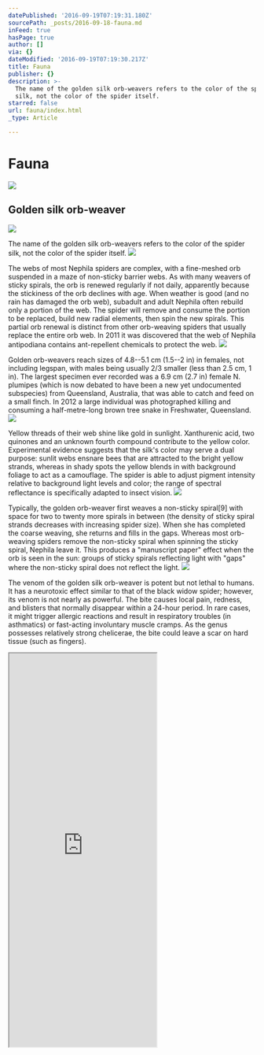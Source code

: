 ```yaml
---
datePublished: '2016-09-19T07:19:31.180Z'
sourcePath: _posts/2016-09-18-fauna.md
inFeed: true
hasPage: true
author: []
via: {}
dateModified: '2016-09-19T07:19:30.217Z'
title: Fauna
publisher: {}
description: >-
  The name of the golden silk orb-weavers refers to the color of the spider
  silk, not the color of the spider itself.
starred: false
url: fauna/index.html
_type: Article

---
```

# Fauna
![](https://the-grid-user-content.s3-us-west-2.amazonaws.com/d4a83ecd-682f-4b1b-87c4-565e9932857c.jpg)

## Golden silk orb-weaver
![](https://the-grid-user-content.s3-us-west-2.amazonaws.com/b90ac8a8-f979-4f91-8450-fb3a2fe0478b.jpg)

The name of the golden silk orb-weavers refers to the color of the spider silk, not the color of the spider itself.
![](https://the-grid-user-content.s3-us-west-2.amazonaws.com/32c434de-31a8-422e-b0e2-1ff75f2596fa.jpg)

The webs of most Nephila spiders are complex, with a fine-meshed orb suspended in a maze of non-sticky barrier webs. As with many weavers of sticky spirals, the orb is renewed regularly if not daily, apparently because the stickiness of the orb declines with age. When weather is good (and no rain has damaged the orb web), subadult and adult Nephila often rebuild only a portion of the web. The spider will remove and consume the portion to be replaced, build new radial elements, then spin the new spirals. This partial orb renewal is distinct from other orb-weaving spiders that usually replace the entire orb web. In 2011 it was discovered that the web of Nephila antipodiana contains ant-repellent chemicals to protect the web.
![](https://the-grid-user-content.s3-us-west-2.amazonaws.com/c1273ee1-3363-426b-87ef-e5fc9f2b5ce0.jpg)

Golden orb-weavers reach sizes of 4.8--5.1 cm (1.5--2 in) in females, not including legspan, with males being usually 2/3 smaller (less than 2.5 cm, 1 in). The largest specimen ever recorded was a 6.9 cm (2.7 in) female N. plumipes (which is now debated to have been a new yet undocumented subspecies) from Queensland, Australia, that was able to catch and feed on a small finch. In 2012 a large individual was photographed killing and consuming a half-metre-long brown tree snake in Freshwater, Queensland.
![](https://the-grid-user-content.s3-us-west-2.amazonaws.com/99c90fbb-8329-432f-85bd-be155addce2b.jpg)

Yellow threads of their web shine like gold in sunlight. Xanthurenic acid, two quinones and an unknown fourth compound contribute to the yellow color. Experimental evidence suggests that the silk's color may serve a dual purpose: sunlit webs ensnare bees that are attracted to the bright yellow strands, whereas in shady spots the yellow blends in with background foliage to act as a camouflage. The spider is able to adjust pigment intensity relative to background light levels and color; the range of spectral reflectance is specifically adapted to insect vision.
![](https://the-grid-user-content.s3-us-west-2.amazonaws.com/aa62cc59-cfc0-45fb-87db-9f86bdfef23c.jpg)

Typically, the golden orb-weaver first weaves a non-sticky spiral\[9\] with space for two to twenty more spirals in between (the density of sticky spiral strands decreases with increasing spider size). When she has completed the coarse weaving, she returns and fills in the gaps. Whereas most orb-weaving spiders remove the non-sticky spiral when spinning the sticky spiral, Nephila leave it. This produces a "manuscript paper" effect when the orb is seen in the sun: groups of sticky spirals reflecting light with "gaps" where the non-sticky spiral does not reflect the light.
![](https://the-grid-user-content.s3-us-west-2.amazonaws.com/c5d27860-a457-4283-a2e1-a5c3790d753b.jpg)

The venom of the golden silk orb-weaver is potent but not lethal to humans. It has a neurotoxic effect similar to that of the black widow spider; however, its venom is not nearly as powerful. The bite causes local pain, redness, and blisters that normally disappear within a 24-hour period. In rare cases, it might trigger allergic reactions and result in respiratory troubles (in asthmatics) or fast-acting involuntary muscle cramps. As the genus possesses relatively strong chelicerae, the bite could leave a scar on hard tissue (such as fingers).

<iframe src="https://the-grid.github.io/ed-userhtml/?g=eJxNUctu2zAQvPsrCBWNJcAmJfmZWHIBowqQi3tIihyCIqDJlUXHJgUuLcUo-u-lEgXJjbs7nJ2ZzaRqiJJ5UO7G1hgXrDPmW-tBhsKq2q3D8qyFU0aHckRw5LER-TsgpOGWHHxdHpDkRNI9uOIIJ9AON5cHvt_yE4QYPcV_Vh6tShJ-xWwudzL0VBGx4M5Wd5ieSFjgDnqcZ1j5AVXSz5R8h1G0wpcBY8JoDcLRkgvYGfNCNTgG-vn3PUP5Qg_47bXcnY55ctWARW8ib1K6uOJ1fSfzZLZIZ9fLyXISp5PldRx07N4Orbn1q7dGAlUawboNlMZC2NuNVoN_oTTi3AkckeF7UEP_-pAxPqBfP4yiVcb6GAdZF7Q4csS3rBslwQREcsfHlYUyDyrnarxhrG3bTz_CnFjhtV9cpfT-lwCukb39RZbE83g6Sbzy-TJJp1P2oxLPHdW2eLy_LYqf88UsnbN-Saukq_IgiePvfQcr044dvDoviB8RPk7_HyXIq3U" height="800" style=""></iframe>